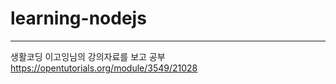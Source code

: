 # learning-nodejs
------------------------
생활코딩 이고잉님의 강의자료를 보고 공부
https://opentutorials.org/module/3549/21028
